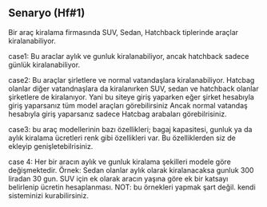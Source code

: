 
## Senaryo (Hf#1)
Bir araç kiralama firmasında SUV, Sedan, Hatchback tiplerinde araçlar kiralanabiliyor.
     
case1:
Bu araclar aylık ve gunluk kiralanabiliyor, ancak hatchback sadece günlük kiralanabiliyor.
     
case2: Bu araçlar şirletlere ve normal vatandaşlara kiralanabiliyor. Hatcbag olanlar
diğer vatandnaşlara da kiralanırken SUV, sedan ve hatchback olanlar şirketlere de kiralanıyor.
Yani bu siteye giriş yaparken eğer şirket hesabıyla giriş yaparsanız tüm model araçları görebilirsiniz
Ancak normal vatandaş hesabıyla giriş yaparsanız sadece Hatcbag arabaları görebilrisiniz.
     
case3: bu araç modellerinin bazı özellikleri; bagaj kapasitesi, gunluk ya da aylık kiralama ücretleri
renk gibi özellikleri var.
Bu özelliklerden siz de ekleyip genişletebilrisiniz.
     
case 4: Her bir aracın aylık ve gunluk kiralama şekilleri modele göre değişmektedir.
Örnek: Sedan olanlar aylık olarak kiralanacaksa gunluk 300 liradan 30 gun.
SUV için ek olarak aracın yaşına göre ek bir katsayı belirlenip ücretin hesaplanması.
NOT: bu örnekleri yapmak şart değil. kendi sisteminizi kurabilirsiniz.
